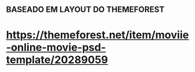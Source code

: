 ## BASEADO EM LAYOUT DO THEMEFOREST
# https://themeforest.net/item/moviie-online-movie-psd-template/20289059
